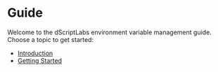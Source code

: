 # Guide

Welcome to the dScriptLabs environment variable management guide. Choose a topic to get started:

- [Introduction](./introduction)
- [Getting Started](./getting-started)
